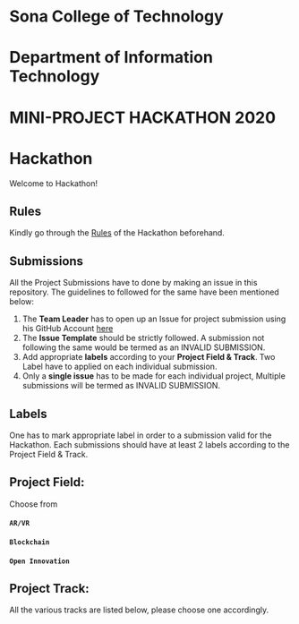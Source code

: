 # Sona College of Technology
# Department of Information Technology
# MINI-PROJECT HACKATHON 2020
# Hackathon
Welcome to Hackathon!  


## Rules
Kindly go through the [Rules](rules.md) of the Hackathon beforehand.

## Submissions
All the Project Submissions have to done by making an issue in this repository. The guidelines to followed for the same have been mentioned below:
1. The **Team Leader** has to open up an Issue for project submission using his GitHub Account [here](https://github.com/arkodyuti/hackathon/issues/new/choose)
2. The **Issue Template** should be strictly followed. A submission not following the same would be termed as an INVALID SUBMISSION.
3. Add appropriate **labels** according to your **Project Field & Track**. Two Label have to applied on each individual submission.
4. Only a **single issue** has to be made for each individual project, Multiple submissions will be termed as INVALID SUBMISSION.

## Labels
One has to mark appropriate label in order to a submission valid for the Hackathon. Each submissions should have at least 2 labels according to the Project Field & Track.

## Project Field:
Choose from
#### `AR/VR`
#### `Blockchain`
#### `Open Innovation`

## Project Track:
All the various tracks are listed below, please choose one accordingly.
